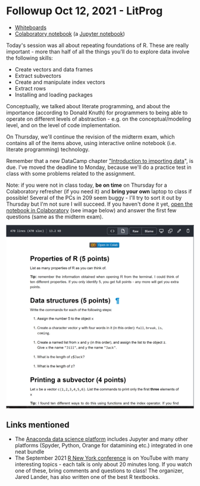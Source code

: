 
# Followup Oct 12, 2021 - LitProg

-   [Whiteboards](https://drive.google.com/drive/folders/1jMzKWroneUX8n1jnLtB413osHRU4gibo?usp=sharing)
-   [Colaboratory notebook](https://github.com/birkenkrahe/dsc101/blob/main/tests/Midterm_problems.ipynb) (a [Jupyter notebook](https://jupyter.org/))

Today's session was all about repeating foundations of R. These are
really important - more than half of all the things you'll do to
explore data involve the following skills:

-   Create vectors and data frames
-   Extract subvectors
-   Create and manipulate index vectors
-   Extract rows
-   Installing and loading packages

Conceptually, we talked about literate programming, and about the
importance (according to Donald Knuth) for programmers to being
able to operate on different levels of abstraction - e.g. on the
conceptual/modeling level, and on the level of code implementation.

On Thursday, we'll continue the revision of the midterm exam, which
contains all of the items above, using interactive online notebook
(i.e. literate programming) technology.

Remember that a new DataCamp chapter ["Introduction to importing
data](https://app.datacamp.com/groups/data-science-methods-and-tools/assignments)", is due. I've moved the deadline to Monday, because we'll do
a practice test in class with some problems related to the
assignment.

Note: if you were not in class today, **be on time** on Thursday for
a Colaboratory refresher (if you need it) and **bring your own**
laptop to class if possible! Several of the PCs in 209 seem buggy -
I'll try to sort it out by Thursday but I'm not sure I will
succeed. If you haven't done it yet, [open the notebook in
Colaboratory](https://github.com/birkenkrahe/dsc101/blob/main/tests/Midterm_problems.ipynb) (see image below) and answer the first few questions
(same as the midterm exam).

![img](./img/colab.png)


## Links mentioned

-   The [Anaconda data science platform](https://www.anaconda.com/) includes Jupyter and many
    other platforms (Spyder, Python, Orange for datamining etc.)
    integrated in one neat bundle
-   The September 2021 [R New York conference](https://youtube.com/playlist?list=PLlzRFZmxVl9RVwRP6WKOUXTiRMFkF2cPF) is on YouTube with many
    interesting topics - each talk is only about 20 minutes long. If
    you watch one of these, bring comments and questions to class!
    The organizer, Jared Lander, has also written one of the best R
    textbooks.

